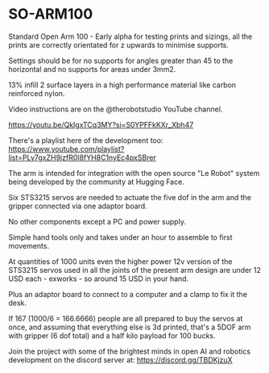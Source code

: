 # SO-ARM100
Standard Open Arm 100 - Early alpha for testing prints and sizings, all the prints are correctly orientated for z upwards to minimise supports.

Settings should be for no supports for angles greater than 45 to the horizontal and no supports for areas under 3mm2.

13% infill 2 surface layers in a high performance material like carbon reinforced nylon.

Video instructions are on the @therobotstudio YouTube channel.

https://youtu.be/QkIgxTCq3MY?si=S0YPFFkKXr_Xbh47

There's a playlist here of the development too: https://www.youtube.com/playlist?list=PLy7gxZH9jzfR0l8fYH8C1nyEc4pxSBrer

The arm is intended for integration with the open source "Le Robot" system being developed by the community at Hugging Face.

Six STS3215 servos are needed to actuate the five dof in the arm and the gripper connected via one adaptor board.

No other components except a PC and power supply.

Simple hand tools only and takes under an hour to assemble to first movements.

At quantities of 1000 units even the higher power 12v version of the STS3215 servos used in all the joints of the present arm design are under 12 USD each - exworks - so around 15 USD in your hand.

Plus an adaptor board to connect to a computer and a clamp to fix it the desk.

If 167 (1000/6 = 166.6666) people are all prepared to buy the servos at once, and assuming that everything else is 3d printed, that's a 5DOF arm with gripper (6 dof total) and a half kilo payload for 100 bucks.

Join the project with some of the brightest minds in open AI and robotics development on the discord server at: https://discord.gg/TBDKjzuX
